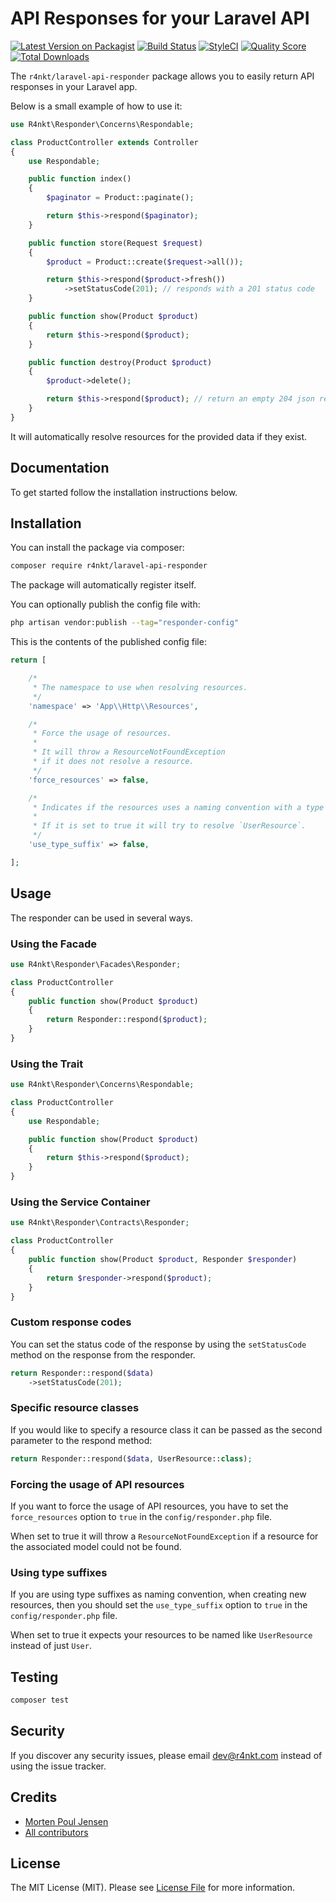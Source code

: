 # API Responses for your Laravel API

[![Latest Version on Packagist](https://img.shields.io/packagist/v/r4nkt/laravel-api-responder.svg?style=flat-square)](https://packagist.org/packages/r4nkt/laravel-api-responder)
[![Build Status](https://img.shields.io/travis/r4nkt/laravel-api-responder/master.svg?style=flat-square)](https://travis-ci.org/r4nkt/laravel-api-responder)
[![StyleCI](https://styleci.io/repos/188211079/shield?branch=master)](https://styleci.io/repos/188211079)
[![Quality Score](https://img.shields.io/scrutinizer/g/r4nkt/laravel-api-responder.svg?style=flat-square)](https://scrutinizer-ci.com/g/r4nkt/laravel-api-responder)
[![Total Downloads](https://img.shields.io/packagist/dt/r4nkt/laravel-api-responder.svg?style=flat-square)](https://packagist.org/packages/r4nkt/laravel-api-responder)

The `r4nkt/laravel-api-responder` package allows you to easily return API responses in your Laravel app.

Below is a small example of how to use it:

```php
use R4nkt\Responder\Concerns\Respondable;

class ProductController extends Controller
{
    use Respondable;

    public function index()
    {
        $paginator = Product::paginate();

        return $this->respond($paginator);
    }

    public function store(Request $request)
    {
        $product = Product::create($request->all());

        return $this->respond($product->fresh())
            ->setStatusCode(201); // responds with a 201 status code
    }

    public function show(Product $product)
    {
        return $this->respond($product);
    }

    public function destroy(Product $product)
    {
        $product->delete();

        return $this->respond($product); // return an empty 204 json response
    }
}
```

It will automatically resolve resources for the provided data if they exist.


## Documentation

To get started follow the installation instructions below.

## Installation

You can install the package via composer:

```bash
composer require r4nkt/laravel-api-responder
```

The package will automatically register itself.

You can optionally publish the config file with:
```bash
php artisan vendor:publish --tag="responder-config"
```

This is the contents of the published config file:

```php
return [

    /*
     * The namespace to use when resolving resources.
     */
    'namespace' => 'App\\Http\\Resources',

    /*
     * Force the usage of resources.
     *
     * It will throw a ResourceNotFoundException
     * if it does not resolve a resource.
     */
    'force_resources' => false,

    /*
     * Indicates if the resources uses a naming convention with a type suffix.
     *
     * If it is set to true it will try to resolve `UserResource`.
     */
    'use_type_suffix' => false,

];
```

## Usage

The responder can be used in several ways.

### Using the Facade

```php
use R4nkt\Responder\Facades\Responder;

class ProductController
{
    public function show(Product $product)
    {
        return Responder::respond($product);
    }
}
```

### Using the Trait

```php
use R4nkt\Responder\Concerns\Respondable;

class ProductController
{
    use Respondable;

    public function show(Product $product)
    {
        return $this->respond($product);
    }
}
```

### Using the Service Container

```php
use R4nkt\Responder\Contracts\Responder;

class ProductController
{
    public function show(Product $product, Responder $responder)
    {
        return $responder->respond($product);
    }
}
```

### Custom response codes

You can set the status code of the response by using the `setStatusCode` method on the response from the responder.

```php
return Responder::respond($data)
    ->setStatusCode(201);
```

### Specific resource classes

If you would like to specify a resource class it can be passed as the second parameter to the respond method:

```php
return Responder::respond($data, UserResource::class);
```

### Forcing the usage of API resources

If you want to force the usage of API resources, you have to set the `force_resources` option to `true` in the `config/responder.php` file.

When set to true it will throw a `ResourceNotFoundException` if a resource for the associated model could not be found.

### Using type suffixes

If you are using type suffixes as naming convention, when creating new resources, then you should set the `use_type_suffix` option to `true` in the `config/responder.php` file.

When set to true it expects your resources to be named like `UserResource` instead of just `User`.

## Testing
```bash
composer test
```

## Security

If you discover any security issues, please email dev@r4nkt.com instead of using the issue tracker.

## Credits

- [Morten Poul Jensen](https://github.com/pactode)
- [All contributors](../../contributors)

## License

The MIT License (MIT). Please see [License File](LICENSE.md) for more information.

